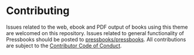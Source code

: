 # Contributing

Issues related to the web, ebook and PDF output of books using this theme are welcomed on this repository. Issues related to general functionality of Pressbooks should be posted to [pressbooks/pressbooks](https://github.com/pressbooks/pressbooks). All contributions are subject to the [Contributor Code of Conduct](https://github.com/pressbooks/pressbooks-clarke/blob/master/.github/CODE_OF_CONDUCT.md).

